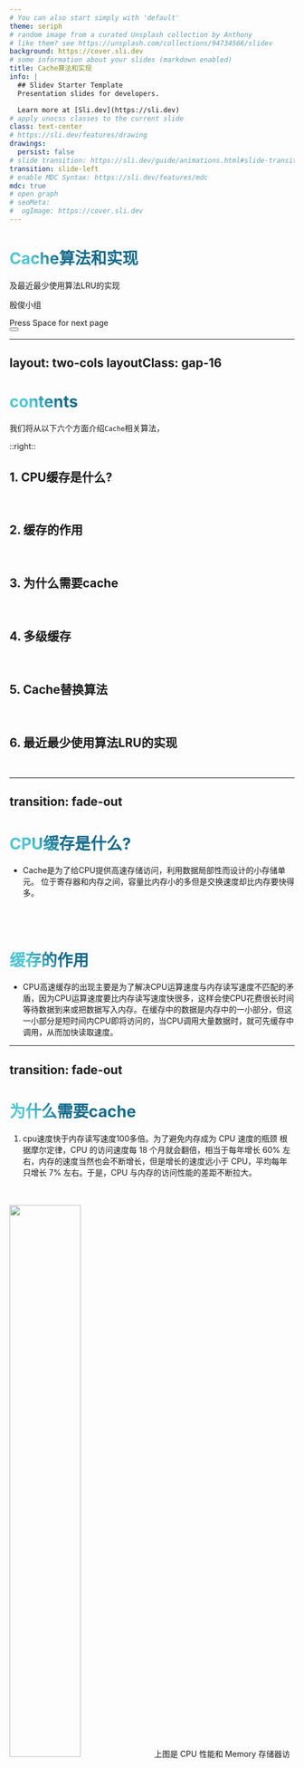 ```yaml
---
# You can also start simply with 'default'
theme: seriph
# random image from a curated Unsplash collection by Anthony
# like them? see https://unsplash.com/collections/94734566/slidev
background: https://cover.sli.dev
# some information about your slides (markdown enabled)
title: Cache算法和实现
info: |
  ## Slidev Starter Template
  Presentation slides for developers.

  Learn more at [Sli.dev](https://sli.dev)
# apply unocss classes to the current slide
class: text-center
# https://sli.dev/features/drawing
drawings:
  persist: false
# slide transition: https://sli.dev/guide/animations.html#slide-transitions
transition: slide-left
# enable MDC Syntax: https://sli.dev/features/mdc
mdc: true
# open graph
# seoMeta:
#  ogImage: https://cover.sli.dev
---
```


# Cache算法和实现

及最近最少使用算法LRU的实现

殷俊小组 


<div @click="$slidev.nav.next" class="mt-12 py-1" hover:bg="white op-10">
  Press Space for next page <carbon:arrow-right />
</div>

<div class="abs-br m-6 text-xl">
  <button @click="$slidev.nav.openInEditor()" title="Open in Editor" class="slidev-icon-btn">
    <carbon:edit />
  </button>
</div>

---
layout: two-cols
layoutClass: gap-16
---

# contents

我们将从以下<span v-mark.underline.orange>六个方面</span>介绍`Cache`相关算法，

::right::
<br>

## 1.	CPU缓存是什么?
<br>

## 2.	缓存的作用
<br>

## 3.	为什么需要cache
<br>

## 4.	多级缓存
<br>

## 5.	Cache替换算法
<br>

## 6. 最近最少使用算法LRU的实现
<br>

---
transition: fade-out
---
#	CPU缓存是什么?
- Cache是为了给CPU提供高速存储访问，利用数据局部性而设计的小存储单元。
位于寄存器和内存之间，容量比内存小的多但是交换速度却比内存要快得多。
<br>
<br>

# 缓存的作用
- CPU高速缓存的出现主要是为了解决CPU运算速度与内存读写速度不匹配的矛盾，因为CPU运算速度要比内存读写速度快很多，这样会使CPU花费很长时间等待数据到来或把数据写入内存。在缓存中的数据是内存中的一小部分，但这一小部分是短时间内CPU即将访问的，当CPU调用大量数据时，就可先缓存中调用，从而加快读取速度。

<style>
h1 {
  background-color: #2B90B6;
  background-image: linear-gradient(45deg, #4EC5D4 10%, #146b8c 20%);
  background-size: 100%;
  -webkit-background-clip: text;
  -moz-background-clip: text;
  -webkit-text-fill-color: transparent;
  -moz-text-fill-color: transparent;
}
</style>

---
transition: fade-out
---

# 为什么需要cache
1. cpu速度快于内存读写速度100多倍。为了避免内存成为 CPU 速度的瓶颈
根据摩尔定律，CPU 的访问速度每 18 个月就会翻倍，相当于每年增长 60% 左右，内存的速度当然也会不断增长，但是增长的速度远小于 CPU，平均每年只增长 7% 左右。于是，CPU 与内存的访问性能的差距不断拉大。
<br>
<br>

<img width="50%" src="./pic/Cpu.png" alt="">
上图是 CPU 性能和 Memory 存储器访问性能的发展

---
transition: fade-out
---

2. 程序处理的数据有局部性
<br>

**时间局部性**：最近访问的内容很可能在短期内被再次访问；
```ts
 for (int iter = 0; iter < 100; iter++) {
        for (int i = 0; i < 100; i++) {
            array[i] += 1;
        }
    }
```

**空间局部性**：地址相邻的内容很可能在相近的时间被用到
```ts
for (int i = 0; i < 100; i++) {
        for (int j = 0; j < 100; j++) {
            x[i][j] = 2 * x[i][j];  // 空间局部性
        }
    }
```
所以，我们可以用一小块快速的内存，来暂存目前需要的数据。

---
transition: fade-out
---
# 多级缓存
现代CPU为了提升执行效率一般在CPU上集成了多级缓存架构，常见的为大小不等的三级缓存结构。分别是 L1 Cache、L2 Cache 和 L3 Cache。其中L3是多个核心共享的。
<br>

- L1缓存分成两种，一种是指令缓存，一种是数据缓存。L2缓存和L3缓存不分指令和数据。在L1缓存中，有一个叫做Cache line的东西。 他表示cpu从一级缓存读取数据的最小单位。
- L1和L2缓存在每一个CPU核中，L3则是所有CPU核心共享的内存。
- L1、L2、L3的越离CPU近就越小，速度也就越快，越离CPU远，速度也越慢。
<img width="45%" src="./pic/L1L2L3.jpg" alt="">

---
transition: fade-out
---
# Cache替换算法
- 在采用全相联映射和组相联映射方式时，从主存向 Cache 传送一个新块，当 Cache 中的空间被占满时，就需要使用替换算法置换 Cache行。而采用直接映射则不需要考虑替换算法。
<br>
<br>

<img width="60%" src="./pic/Replace.png" alt="">

---
transition: fade-out
---
# Cache替换算法

- 随机算法(RAND)：随机选择一块替换;
- 先进先出算法(FIFO)：替换最先被调入cache的块;
- 近期最少使用(LRU)：维护一个访问对应的链表，每次访问时将对应块移到链表头部，替换时淘汰尾部块。
- 最近不经常使用(LFU): 为每一个Cache块设置一个“计数器”,用于记录每个Cache块被访问的次数。当Cache满后替换“计数器”最小的;

---
transition: fade-out
---
# LRU 实现思路

1.  当缓存中存在需要访问的数据时（**缓存命中**），更新该数据的使用记录，使其成为最近使用的。
2.  当缓存中不存在需要访问的数据且缓存未满时（**缓存未命中**），将该数据添加到缓存中。
3.  当缓存中不存在需要访问的数据且缓存已满时（**缓存未命中且缓存满**），找到最近最少使用的数据并将其从缓存中移除，然后将新的数据添加到缓存中。
<br>
<img border="rounded" width="40%" float="left" src="./pic/R-C.jpg" alt="">
<img border="rounded" width="42.5%" float="right" src="./pic/OIP-C.png" alt="">

<style>
h1 {
  background-color: #2B90B6;
  background-image: linear-gradient(45deg, #4EC5D4 10%, #146b8c 20%);
  background-size: 100%;
  -webkit-background-clip: text;
  -moz-background-clip: text;
  -webkit-text-fill-color: transparent;
  -moz-text-fill-color: transparent;
}
</style>

---
transition: fade-out
---
# LRU cache的数据结构

* 结点node：存储键值对、前指针和后指针
* 哈希表：用于快速查找缓存中的键值对
* 双向链表：用于维护缓存中元素的访问顺序。链表的头部表示最近使用的元素，尾部表示最近最少使用的元素。
<br>

<img border="rounded" width="40%" float="left" src="./pic/R-C.jpg" alt="">
<img border="rounded" width="42.5%" float="right" src="./pic/OIP-C.png" alt="">

<style>
h1 {
  background-color: #2B90B6;
  background-image: linear-gradient(45deg, #4EC5D4 10%, #146b8c 20%);
  background-size: 100%;
  -webkit-background-clip: text;
  -moz-background-clip: text;
  -webkit-text-fill-color: transparent;
  -moz-text-fill-color: transparent;
}
</style>

---
transition: slide-up
---
# LRU 的基本操作
使用哈希表 + 双向链表实现 O(1) 时间复杂度的 get 和 put 操作

<div class="code-container">

```ts {all}
// 代码内容
import java.util.HashMap;
import java.util.Map;

/**
 * LRU
 * 使用哈希表 + 双向链表实现 O(1) 时间复杂度的 get 和 put 操作
 * @param <K> 键类型
 * @param <V> 值类型
 */
public class LRUCache<K, V> {
    /**
     * 双向链表节点类
     */
    private class Node {
        K key;
        V value;
        Node prev;
        Node next;

        public Node(K key, V value) {
            this.key = key;
            this.value = value;
        }
    }

    // 容量
    private final int capacity;
    // 哈希表用于快速查找
    private final Map<K, Node> cache;
    // 头节点
    private final Node head;
    // 尾节点
    private final Node tail;
    // 当前缓存大小
    private int size;

    /**
     * 构造函数
     * @param capacity 容量
     */
    public LRUCache(int capacity) {
        if (capacity <= 0) {
            throw new IllegalArgumentException("Capacity should be greater than 0");
        }
        this.capacity = capacity;
        this.cache = new HashMap<>();
        this.size = 0;
        
        // 初始化头尾节点
        this.head = new Node(null, null);
        this.tail = new Node(null, null);
        head.next = tail;
        tail.prev = head;
    }

    /**
     * 获取缓存值
     * @param key 键
     * @return 如果存在返回对应的值，否则返回null
     */
    public V get(K key) {
        Node node = cache.get(key);
        if (node == null) {
            return null;
        }
        
        // 将访问的节点移动到链表头部
        moveToHead(node);
        return node.value;
    }

    /**
     * 添加或更新cache
     * @param key 键
     * @param value 值
     */
    public void put(K key, V value) {
        Node node = cache.get(key);

        if (node == null) {
            // 如果当前容量已满，移除最久未使用的节点
            while (size >= capacity) {
                Node tailNode = removeTail();
                cache.remove(tailNode.key);
                size--;
            }

            // 如果键不存在，创建新节点
            Node newNode = new Node(key, value);
            cache.put(key, newNode);
            addToHead(newNode);
            size++;

        } else {
            // 如果键已存在，更新值并移动到头部
            node.value = value;
            moveToHead(node);
        }
    }

    /**
     * 获取当前cache缓存大小
     * @return 缓存中元素的数量
     */
    public int size() {
        return size;
    }

    /**
     * 清空缓存
     */
    public void clear() {
        cache.clear();
        head.next = tail;
        tail.prev = head;
        size = 0;
    }

    /**
     * 将节点添加到链表头部
     * @param node 要添加的节点
     */
    private void addToHead(Node node) {
        node.prev = head;
        node.next = head.next;
        head.next.prev = node;
        head.next = node;
    }

    /**
     * 从链表中移除节点
     * @param node 要移除的节点
     */
    private void removeNode(Node node) {
        node.prev.next = node.next;
        node.next.prev = node.prev;
    }

    /**
     * 将节点移动到链表头部
     * @param node 要移动的节点
     */
    private void moveToHead(Node node) {
        removeNode(node);
        addToHead(node);
    }

    /**
     * 移除链表尾部节点
     * @return 被移除的节点
     */
    private Node removeTail() {
        Node tailNode = tail.prev;
        removeNode(tailNode);
        return tailNode;
    }
```

</div>

<style>
/* 添加自定义样式 */
.code-container {
  max-height: 75%;      /* 固定高度 */
  overflow-y: auto;       /* 启用竖向滚动条 */
  border-radius: 4px;     /* 圆角 */
  padding: 12px;
  margin: 10px 0;
}
</style>

---
layout: two-cols
transition: slide-up
---
# 测试代码
<img width=80% src="./pic/test.png" alt="" >
main测试代码
::right::

# 运行结果
<img width=60% src="./pic/proceed.png" alt="" >
最终运行结果
---
layout: two-cols
transition: slide-up
---
<div class="thanks">
THANKS
</div>

<style>
.thanks {
  display: flex;
  justify-content: center;
  align-items: center;
  height:100%;
  font-size:80px;
}
</style>

::right::
<div class="qq">
组长：
<br>
殷俊（LRU算法）
<br>
<br>
组员：
<br>
刘雅萌（Cache及相关算法整体介绍）
<br>
肖可（PPT制作）
<br>
胥津晟（展示）
<br>
</div>

<style>
.qq {
  display: flex;
  justify-content: center;
  align-items: center;
  height:100%;
}
</style>